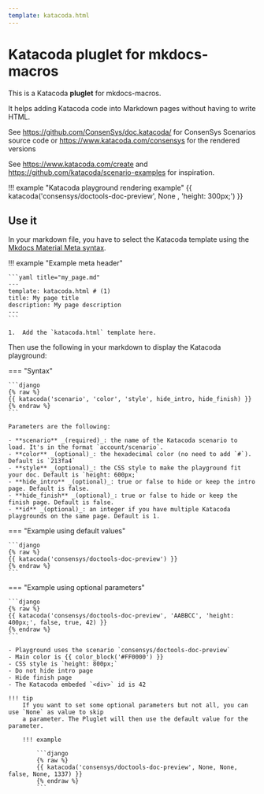 ```yaml
---
template: katacoda.html
---
```


# Katacoda pluglet for mkdocs-macros

This is a Katacoda **pluglet** for mkdocs-macros.

It helps adding Katacoda code into Markdown pages without having to write HTML.

See https://github.com/ConsenSys/doc.katacoda/ for ConsenSys Scenarios source code or https://www.katacoda.com/consensys for the rendered versions

See https://www.katacoda.com/create and https://github.com/katacoda/scenario-examples for inspiration.

!!! example "Katacoda playground rendering example"
    {{ katacoda('consensys/doctools-doc-preview', None , 'height: 300px;') }}

## Use it

In your markdown file, you have to select the Katacoda template using the [Mkdocs Material Meta syntax](https://squidfunk.github.io/mkdocs-material/reference/meta-tags/).

!!! example "Example meta header"

    ```yaml title="my_page.md"
    ---
    template: katacoda.html # (1)
    title: My page title
    description: My page description
    ---
    ```

    1.  Add the `katacoda.html` template here.

Then use the following in your markdown to display the Katacoda playground:

=== "Syntax"

    ```django
    {% raw %}
    {{ katacoda('scenario', 'color', 'style', hide_intro, hide_finish) }}
    {% endraw %}
    ```

    Parameters are the following:

    - **scenario** _(required)_: the name of the Katacoda scenario to load. It's in the format `account/scenario`.
    - **color** _(optional)_: the hexadecimal color (no need to add `#`). Default is `213fa4`
    - **style** _(optional)_: the CSS style to make the playground fit your doc. Default is `height: 600px;`
    - **hide_intro** _(optional)_: true or false to hide or keep the intro page. Default is false.
    - **hide_finish** _(optional)_: true or false to hide or keep the finish page. Default is false.
    - **id** _(optional)_: an integer if you have multiple Katacoda playgrounds on the same page. Default is 1.

=== "Example using default values"

    ```django
    {% raw %}
    {{ katacoda('consensys/doctools-doc-preview') }}
    {% endraw %}
    ```

=== "Example using optional parameters"

    ```django
    {% raw %}
    {{ katacoda('consensys/doctools-doc-preview', 'AABBCC', 'height: 400px;', false, true, 42) }}
    {% endraw %}
    ```

    - Playground uses the scenario `consensys/doctools-doc-preview`
    - Main color is {{ color_block('#FF0000') }}
    - CSS style is `height: 800px;`
    - Do not hide intro page
    - Hide finish page
    - The Katacoda embeded `<div>` id is 42

    !!! tip
        If you want to set some optional parameters but not all, you can use `None` as value to skip
        a parameter. The Pluglet will then use the default value for the parameter.

        !!! example

            ```django
            {% raw %}
            {{ katacoda('consensys/doctools-doc-preview', None, None, false, None, 1337) }}
            {% endraw %}
            ```
